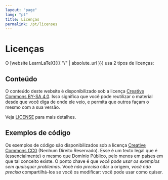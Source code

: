```yaml
---
layout: "page"
lang: "pt"
title: Licenças
permalink: /pt/licenses
---
```


# Licenças

O [website LearnLaTeX]({{ "/" | absolute_url }}) usa 2 tipos de licenças:

## Conteúdo

O conteúdo deste website é disponibilizado sob a licença
[Creative Commons BY-SA 4.0](https://creativecommons.org/licenses/by-sa/4.0/).
Isso significa que você pode reutilizar o material desde que você diga de onde
ele veio, e permita que outros façam o mesmo com a sua versão.

Veja [LICENSE](../LICENSE) para mais detalhes.

## Exemplos de código

Os exemplos de código são disponibilizados sob a licença
[Creative Commons CC0](https://creativecommons.org/share-your-work/public-domain/cc0/)
(Nenhum Direito Reservado).  Esse é um texto legal que é (essencialmente) o
mesmo que Domínio Público, pelo menos em países em que tal conceito existe.  O
ponto chave é que _você pode usar os exemplos sem quaisquer problemas_.  Você
_não precisa_ citar a origem, _você não precisa_ compartilhá-los se você os
modificar:  você pode usar como quiser.
